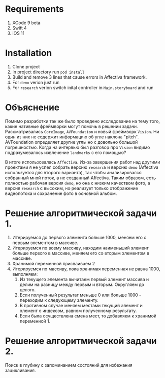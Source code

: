 # Requirements

1) XCode 9 beta
2) Swift 4
3) iOS 11

# Installation

1) Clone project
2) In project directory run `pod install`
3) Build and remove 3 lines that cause errors in Affectiva framework.
4) For `demo` verion just run
5) For `research` verion switch inital controller in `Main.storyboard` and run

# Объяснение

Помимо разработки так же было проведено исследование на тему того, какие нативные фреймворки могут помочь в решении задачи.
Рассматривались `CoreImage`, `AVFoundation` и новый фреймворк `Vision`. Ни один из них не содержит информацию об угле наклона "pitch".
AVFoundation определяет другие углы но с довольно большой погрешностью. Когда на интервью был разговор про `Vision` видимо подразумевалось
извлечение `landmarks` с его помощью? 

В итоге использовалась `Affectiva`.
Из-за завершения работ над другими проектами я не успел собрать версию `research` и версию `demo` (Affectiva 
используется для второго варианта), так чтобы анализировался собранный мной поток, а не созданный Affectiva. 
Таким образом, есть полностью рабочая версия `demo`, но она с низким качеством фото, а версия `research` с высоким, 
но реализует только отображение видеопотока и сохранение фото в основной альбом.

# Решение алгоритмической задачи 1.

1) Итерируемся до первого элемента больше 1000, меняем его с первым элементом в массиве.
2) Итерируемся по всему массиву, находим наименьший элемент больше первого в массиве, меняем его со вторым элементом в массиве.
3) Хранимой переменной присваиваем 2
4) Итерируемся по массиву, пока хранимая переменная не равна 1000, выполняем:
    1. Из текущего элемента вычитаем первый элемент массива и делим на разницу между первым и вторым. Округляем до целого.
    2. Если полученный результат меньше 0 или больше 1000 - переходим к следующему элементу. 
    3. В противном случае меняем местами текущий элемент и элемент с индексом, равном полученному результату.
    4. Если была осуществлена смена мест, то добавляем к хранимой переменной 1.
    
# Решение алгоритмической задачи 2.

Поиск в глубину с запоминанием состояний для избежания зацикливания.
